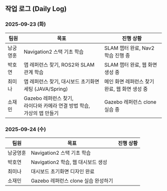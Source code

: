 
## 작업 로그 (Daily Log)

### 2025-09-23 (화)

| 팀원       | 목표 |진행 상황 |
|------------|----------|----------|
| 남궁영훈  | Navigation2 스택 기초 학습 |SLAM 챕터 완료, Nav2 학습 진행 중 |
| 박호연     | 앱 레퍼런스 찾기, ROS2와 SLAM 관계 학습 | SLAM 챕터 완료, 웹 화면 생성 중 |
| 최미나     | 앱 레퍼런스 찾기, 대시보드 초기화면 세팅 (JAVA/Spring) | 메인 화면 레퍼런스 찾기 완료, 웹 화면 생성 중 |
| 소재민     | Gazebo 레퍼런스 찾기,<br>라이다와 카메라 연결 방법 학습,<br>가상의 맵 만들기 | Gazebo 레퍼런스 clone 실습 중 |

### 2025-09-24 (수)
| 팀원       | 목표 |진행 상황 |
|------------|----------|----------|
| 남궁영훈  | Navigation2 스택 기초 학습 | |
| 박호연     | Navigation2 학습, 웹 대시보드 생성 | |
| 최미나     | 대시보드 초기화면 디자인 완료 | |
| 소재민     | Gazebo 레퍼런스 clone 실습 완성하기 | |
